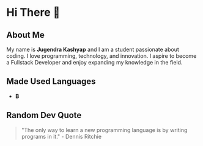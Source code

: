 # Hi There 👋

## About Me

My name is **Jugendra Kashyap** and I am a student passionate about coding. I love programming, technology, and innovation. I aspire to become a Fullstack Developer and enjoy expanding my knowledge in the field.

## Made Used Languages

- **B**

## Random Dev Quote

> "The only way to learn a new programming language is by writing programs in it." - Dennis Ritchie
